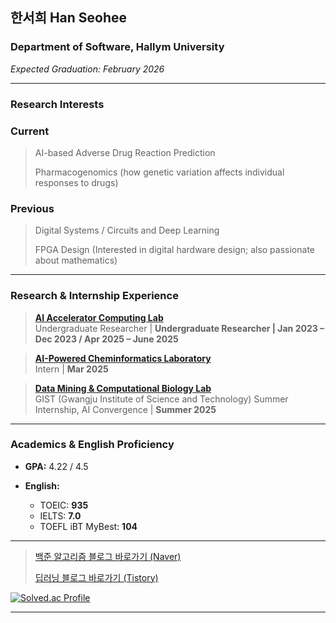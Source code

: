 ## 한서희 Han Seohee

### Department of Software, Hallym University
*Expected Graduation: February 2026*

---

### Research Interests
### Current
> AI-based Adverse Drug Reaction Prediction
> 
> Pharmacogenomics (how genetic variation affects individual responses to drugs)

### Previous
> Digital Systems / Circuits and Deep Learning
>
> FPGA Design (Interested in digital hardware design; also passionate about mathematics)

---

### Research & Internship Experience
> **[AI Accelerator Computing Lab](https://sites.google.com/site/embeddedsochallymuniv/esoc/jeonggunlee)**  
  Undergraduate Researcher | **Undergraduate Researcher | Jan 2023 – Dec 2023 / Apr 2025 – June 2025**

> **[AI-Powered Cheminformatics Laboratory](https://sites.google.com/view/hallym-apclab/home)**  
  Intern | **Mar 2025**

> **[Data Mining & Computational Biology Lab](https://combio.gist.ac.kr/combio/)**  
  GIST (Gwangju Institute of Science and Technology) Summer Internship, AI Convergence | **Summer 2025**

---

### Academics & English Proficiency
- **GPA:** 4.22 / 4.5
 
- **English:**  
  - TOEIC: **935**  
  - IELTS: **7.0** 
  - TOEFL iBT MyBest: **104** 

---
> [백준 알고리즘 블로그 바로가기 (Naver)](https://blog.naver.com/jyaenugu/223679758977)
> 
>  [딥러닝 블로그 바로가기 (Tistory)](https://jyaenugu.tistory.com/21)
  
[![Solved.ac Profile](http://mazassumnida.wtf/api/v2/generate_badge?boj=jyaenugu)](https://solved.ac/jyaenugu/)

---





